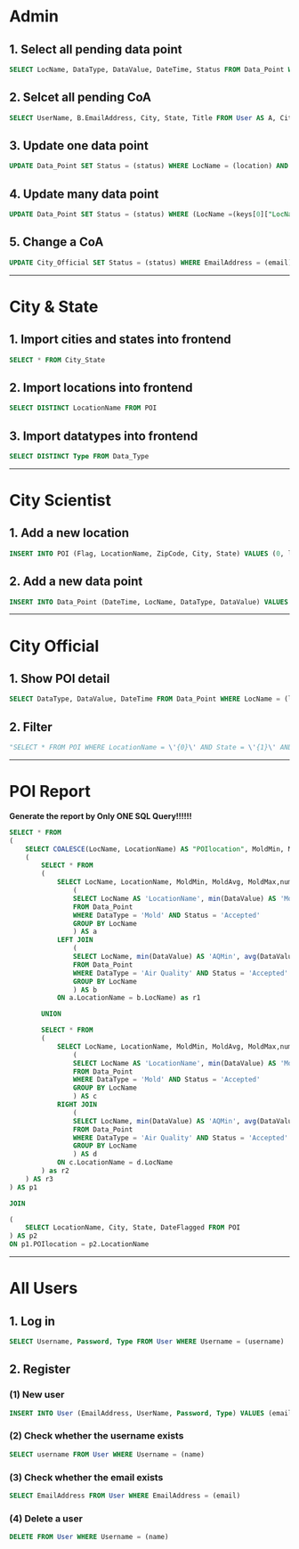 # Admin
## 1. Select all pending data point	
```sql
SELECT LocName, DataType, DataValue, DateTime, Status FROM Data_Point WHERE Status = 'Pending'
```
## 2. Selcet all pending CoA
```sql
SELECT UserName, B.EmailAddress, City, State, Title FROM User AS A, City_Official AS B WHERE Status = 'Pending' AND A.EmailAddress = B.EmailAddress
```
## 3. Update one data point	
```sql
UPDATE Data_Point SET Status = (status) WHERE LocName = (location) AND DateTime = (date_time)
```
## 4. Update many data point
```sql
UPDATE Data_Point SET Status = (status) WHERE (LocName =(keys[0]["LocName"]) AND DateTime = (keys[0]["DateTime"])) OR (LocName = (keys[i]["LocName"]) AND DateTime = (keys[i]["DateTime"]))"
```


## 5. Change a CoA
```sql
UPDATE City_Official SET Status = (status) WHERE EmailAddress = (email)
```


***
# City & State
## 1. Import cities and states into frontend
```sql
SELECT * FROM City_State
```
## 2. Import locations into frontend
```sql 
SELECT DISTINCT LocationName FROM POI
```
## 3. Import datatypes into frontend
```sql
SELECT DISTINCT Type FROM Data_Type
```
***
# City Scientist
## 1. Add a new location
```sql
INSERT INTO POI (Flag, LocationName, ZipCode, City, State) VALUES (0, locationname, zipcode, city, state)
```
## 2. Add a new data point
```sql
INSERT INTO Data_Point (DateTime, LocName, DataType, DataValue) VALUES (Formalized_DateTime, locationname, datatype, value)
```
***
# City Official
## 1. Show POI detail
```sql
SELECT DataType, DataValue, DateTime FROM Data_Point WHERE LocName = (locname) AND DataType = (dataType) AND DataValue BETWEEN (dataValue[0]) AND (dataValue[1]) AND DateTime BETWEEN (Formalized_DateTime[0]) AND (Formalized_DateTime[1])
```
## 2. Filter
```python
"SELECT * FROM POI WHERE LocationName = \'{0}\' AND State = \'{1}\' AND ZipCode = \'{2}\' AND Flag = {3} AND DateFlagged BETWEEN \'{4}\' AND \'{5}\'".format(name, city, state, zipCode, flag, Formalized_Date[0], Formalized_Date[1])
```
***
# POI Report

**Generate the report by Only ONE SQL Query!!!!!!**

```sql
SELECT * FROM 
(
	SELECT COALESCE(LocName, LocationName) AS "POIlocation", MoldMin, MoldAvg, MoldMax, AQMin, AQAvg, AQMax, (COALESCE(numofMold,0) + COALESCE(numofAQ,0)) AS "numOfDataPoint" FROM
	(
		SELECT * FROM 
		(	
			SELECT LocName, LocationName, MoldMin, MoldAvg, MoldMax,numofMold, AQMin, AQAvg, AQMax, numofAQ FROM 
				(
				SELECT LocName AS 'LocationName', min(DataValue) AS 'MoldMin', avg(DataValue) AS 'MoldAvg', max(DataValue) AS 'MoldMax', count(*) AS 'numofMold' 
				FROM Data_Point 
				WHERE DataType = 'Mold' AND Status = 'Accepted'
				GROUP BY LocName
				) AS a
			LEFT JOIN
				(
				SELECT LocName, min(DataValue) AS 'AQMin', avg(DataValue) AS 'AQAvg', max(DataValue) AS 'AQMax', count(*) AS 'numofAQ' 
				FROM Data_Point 
				WHERE DataType = 'Air Quality' AND Status = 'Accepted'
				GROUP BY LocName
				) AS b
			ON a.LocationName = b.LocName) as r1

		UNION

		SELECT * FROM 
		(	
			SELECT LocName, LocationName, MoldMin, MoldAvg, MoldMax,numofMold, AQMin, AQAvg, AQMax, numofAQ FROM 
				(
				SELECT LocName AS 'LocationName', min(DataValue) AS 'MoldMin', avg(DataValue) AS 'MoldAvg', max(DataValue) AS 'MoldMax', count(*) AS 'numofMold' 
				FROM Data_Point 
				WHERE DataType = 'Mold' AND Status = 'Accepted' 
				GROUP BY LocName
				) AS c
			RIGHT JOIN
				(
				SELECT LocName, min(DataValue) AS 'AQMin', avg(DataValue) AS 'AQAvg', max(DataValue) AS 'AQMax', count(*) AS 'numofAQ' 
				FROM Data_Point 
				WHERE DataType = 'Air Quality' AND Status = 'Accepted'
				GROUP BY LocName
				) AS d
			ON c.LocationName = d.LocName
		) as r2
	) AS r3
) AS p1

JOIN

(
	SELECT LocationName, City, State, DateFlagged FROM POI
) AS p2
ON p1.POIlocation = p2.LocationName 
```





***
# All Users
## 1. Log in
```sql
SELECT Username, Password, Type FROM User WHERE Username = (username)
```
## 2. Register
### (1) New user
```sql
INSERT INTO User (EmailAddress, UserName, Password, Type) VALUES (email, name, pwd, utype)
```
### (2) Check whether the username exists
```sql
SELECT username FROM User WHERE Username = (name)
```
### (3) Check whether the email exists
```sql
SELECT EmailAddress FROM User WHERE EmailAddress = (email)
```
### (4) Delete a user
```sql
DELETE FROM User WHERE Username = (name)
```
